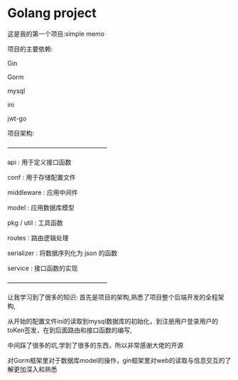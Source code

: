 # Golang project
这是我的第一个项目:simple memo

项目的主要依赖:

Gin

Gorm

mysql

ini

jwt-go

项目架构:

————————————————

api : 用于定义接口函数

conf : 用于存储配置文件

middleware : 应用中间件

model : 应用数据库模型

pkg / util : 工具函数

routes : 路由逻辑处理

serializer : 将数据序列化为 json 的函数

service : 接口函数的实现

————————————————

让我学习到了很多的知识:
首先是项目的架构,熟悉了项目整个后端开发的全程架构,

从开始的配置文件ini的读取到mysql数据库的初始化，到注册用户登录用户的toKen签发，在到后面路由和接口函数的编写,

中间踩了很多的坑,学到了很多的东西，所以非常感谢大佬的开源

对Gorm框架里对于数据库model的操作，gin框架里对web的读取与信息交互的了解更加深入和熟悉

